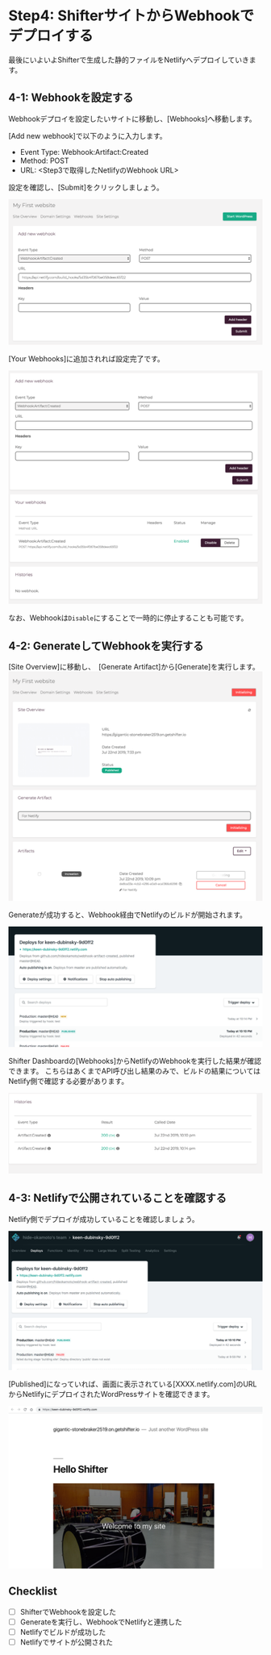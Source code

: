 # Step4: ShifterサイトからWebhookでデプロイする
最後にいよいよShifterで生成した静的ファイルをNetlifyへデプロイしていきます。

## 4-1: Webhookを設定する
Webhookデプロイを設定したいサイトに移動し、[Webhooks]へ移動します。

[Add new webhook]で以下のように入力します。

- Event Type: Webhook:Artifact:Created
- Method: POST
- URL: <Step3で取得したNetlifyのWebhook URL>


設定を確認し、[Submit]をクリックしましょう。

![workshop screenshot](./img/14.png)

[Your Webhooks]に追加されれば設定完了です。

![workshop screenshot](./img/15.png)

なお、Webhookは`Disable`にすることで一時的に停止することも可能です。


## 4-2: GenerateしてWebhookを実行する

[Site Overview]に移動し、　[Generate Artifact]から[Generate]を実行します。
![workshop screenshot](./img/16.png)

Generateが成功すると、Webhook経由でNetlifyのビルドが開始されます。

![workshop screenshot](./img/17.png)

Shifter Dashboardの[Webhooks]からNetlifyのWebhookを実行した結果が確認できます。
こちらはあくまでAPI呼び出し結果のみで、ビルドの結果についてはNetlify側で確認する必要があります。

![workshop screenshot](./img/18.png)


## 4-3: Netlifyで公開されていることを確認する

Netlify側でデプロイが成功していることを確認しましょう。

![workshop screenshot](./img/19.png)

[Published]になっていれば、画面に表示されている[XXXX.netlify.com]のURLからNetlifyにデプロイされたWordPressサイトを確認できます。

![workshop screenshot](./img/20.png)


## Checklist
- [ ] ShifterでWebhookを設定した
- [ ] Generateを実行し、WebhookでNetlifyと連携した
- [ ] Netlifyでビルドが成功した
- [ ] Netlifyでサイトが公開された